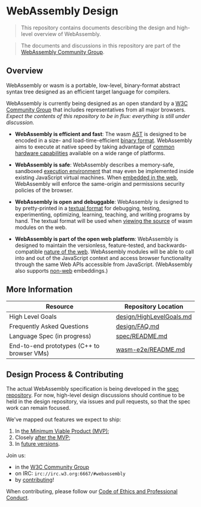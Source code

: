 # WebAssembly Design

> This repository contains documents describing the design and high-level overview of WebAssembly.

> The documents and discussions in this repository are part of the [WebAssembly Community Group](https://www.w3.org/community/webassembly/).

## Overview

WebAssembly or wasm is a portable, low-level, binary-format abstract syntax tree designed as an efficient target language for compilers.

WebAssembly is currently being designed as an open standard by a [W3C Community Group](https://www.w3.org/community/webassembly/) that includes representatives from all major browsers. *Expect the contents of this repository to be in flux: everything is still under discussion.*

- **WebAssembly is efficient and fast**: The wasm [AST](AstSemantics.md) is designed to be encoded in a size- and load-time-efficient [binary format](BinaryEncoding.md). WebAssembly aims to execute at native speed by taking advantage of [common hardware capabilities](Portability.md#assumptions-for-efficient-execution) available on a wide range of platforms.

- **WebAssembly is safe**: WebAssembly describes a memory-safe, sandboxed [execution environment](AstSemantics.md#linear-memory) that may even be implemented inside existing JavaScript virtual machines.  When [embedded in the web](Web.md), WebAssembly will enforce the same-origin and permissions security policies of the browser.

- **WebAssembly is open and debuggable**: WebAssembly is designed to by pretty-printed in a [textual format](TextFormat.md) for debugging, testing, experimenting, optimizing, learning, teaching, and writing programs by hand. The textual format will be used when [viewing the source](FAQ.md#will-webassembly-support-view-source-on-the-web) of wasm modules on the web.

- **WebAssembly is part of the open web platform**: WebAssembly is designed to maintain the versionless, feature-tested, and backwards-compatible [nature of the web](Web.md). WebAssembly modules will be able to call into and out of the JavaScript context and access browser functionality through the same Web APIs accessible from JavaScript. (WebAssembly also supports [non-web](NonWeb.md) embeddings.)

## More Information

| Resource                                   | Repository Location      |
|--------------------------------------------|--------------------------|
| High Level Goals                           | [design/HighLevelGoals.md](HighLevelGoals.md) |
| Frequently Asked Questions                 | [design/FAQ.md](FAQ.md)            |
| Language Spec (in progress)                | [spec/README.md](https://github.com/WebAssembly/spec)           |
| End-to-end prototypes (C++ to browser VMs) | [wasm-e2e/README.md](https://github.com/WebAssembly/wasm-e2e)       |

## Design Process & Contributing

The actual WebAssembly specification is being developed in the [spec repository](https://github.com/WebAssembly/spec/). For now, high-level design discussions should continue to be held in the design repository, via issues and pull requests, so that the spec work can remain focused.

We've mapped out features we expect to ship:

 1. In [the Minimum Viable Product (MVP)](MVP.md);
 2. Closely [after the MVP](PostMVP.md);
 3. In [future versions](FutureFeatures.md).

Join us:

 * in the [W3C Community Group](https://www.w3.org/community/webassembly/)
 * on IRC: `irc://irc.w3.org:6667/#webassembly`
 * by [contributing](Contributing.md)!

When contributing, please follow our [Code of Ethics and Professional Conduct](CodeOfConduct.md).
